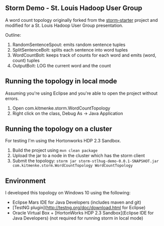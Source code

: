 Storm Demo - St. Louis Hadoop User Group
----------------------------------------

A word count topology originally forked from the [storm-starter](https://github.com/apache/storm/tree/master/examples/storm-starter) project and modified for a St. Louis Hadoop User Group presentation.

Outline:

1. RandomSentenceSpout: emits random sentence tuples
1. SplitSentenceBolt: splits each sentence into word tuples
1. WordCountBolt: keeps track of counts for each word and emits (word, count) tuples
1. OutputBolt: LOG the current word and the count

Running the topology in local mode
----------------------------------

Assuming you're using Eclipse and you're able to open the project without errors. 

1. Open com.kitmenke.storm.WordCountTopology
1. Right click on the class, Debug As -> Java Application

Running the topology on a cluster
---------------------------------

For testing I'm using the Hortonworks HDP 2.3 Sandbox.

1. Build the project using `mvn clean package`
1. Upload the jar to a node in the cluster which has the storm client
1. Submit the topology: `storm jar storm-stlhug-demo-0.0.1-SNAPSHOT.jar com.kitmenke.storm.WordCountTopology WordCountTopology`

Environment
-----------

I developed this topology on Windows 10 using the following:

- Eclipse Mars IDE for Java Developers (includes maven and git)
- [TestNG plugin](http://testng.org/doc/download.html for Eclipse)
- Oracle Virtual Box + [HortonWorks HDP 2.3 Sandbox](Eclipse IDE for Java Developers) (not required for running storm in local mode)